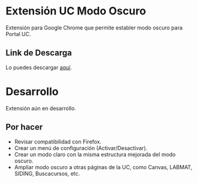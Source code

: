 # Extensión UC Modo Oscuro
Extensión para Google Chrome que permite establer modo oscuro para Portal UC.

## Link de Descarga
Lo puedes descargar [aquí](https://chrome.google.com/webstore/detail/modo-oscuro-portal-uc/ogiobdogepdcolmgaelekejafmnfnedc).

# Desarrollo
Extensión aún en desarrollo.
## Por hacer
- Revisar compatibilidad con Firefox.
- Crear un menú de configuración (Activar/Desactivar).
- Crear un modo claro con la misma estructura mejorada del modo oscuro.
- Ampliar modo oscuro a otras páginas de la UC, como Canvas, LABMAT, SIDING, Buscacursos, etc.
